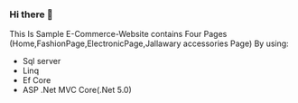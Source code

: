### Hi there 👋


This Is Sample E-Commerce-Website contains Four Pages (Home,FashionPage,ElectronicPage,Jallawary accessories Page)
By using:
* Sql server
* Linq
* Ef Core
* ASP .Net MVC Core(.Net 5.0)






